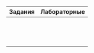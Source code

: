| Задания | Лабораторные |
|---------|--------------|
|||
|||
|||
|||
|||
|||
|||
|||
|||
|||
|||
|||
|||
